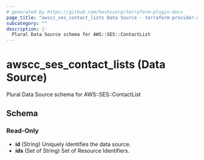 ```yaml
---
# generated by https://github.com/hashicorp/terraform-plugin-docs
page_title: "awscc_ses_contact_lists Data Source - terraform-provider-awscc"
subcategory: ""
description: |-
  Plural Data Source schema for AWS::SES::ContactList
---
```


# awscc_ses_contact_lists (Data Source)

Plural Data Source schema for AWS::SES::ContactList



<!-- schema generated by tfplugindocs -->
## Schema

### Read-Only

- **id** (String) Uniquely identifies the data source.
- **ids** (Set of String) Set of Resource Identifiers.


